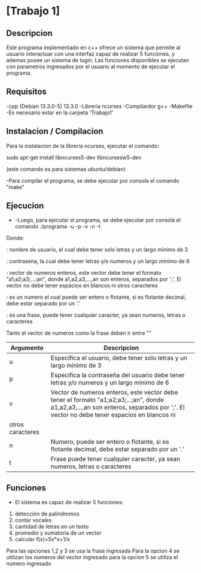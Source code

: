 # [Trabajo 1]
## Descripcion
Este programa implementado en c++ ofrece un sistema que permite al usuario interactuar con una interfaz capaz de realizar  5 funciones, y ademas posee un sistema de login. Las funciones disponibles se ejecutan con parametros ingresados por el usuario al momento de ejecutar el programa.

## Requisitos
-cpp (Debian 13.3.0-5) 13.3.0
-Libreria ncurses
-Compilardor g++
-Makefile
-Es necesario estar en la carpeta 'Trabajo1'

## Instalacion / Compilacion
Para la instalacion de la libreria ncurses, ejecutar el comando:

sudo apt-get install libncurses5-dev libncursesw5-dev

(este comando es para sistemas ubuntu/debian)

-Para compilar el programa, se debe ejecutar por consola el comando "make"

## Ejecucion
* -Luego, para ejecutar el programa, se debe ejecutar por consola el comando ./programa -u <usuario> -p <contrasena> -v <vector> -n <numero> -t <frase>

Donde:

<usuario>: nombre de usuario, el cual debe tener solo letras y un largo minimo de 3

<contrasena>: contrasena, la cual debe tener letras y/o numeros y un largo minimo de 6

<vector>: vector de numeros enteros, este vector debe tener el formato "a1;a2;a3;...;an", donde a1,a2,a3,...,an son enteros, separados por ';'. El vector no debe tener espacios en blancos ni 
otros caracteres

<numero>: es un numero el cual puede ser entero o flotante, si es flotante decimal, debe estar separado por un '.' 

<frase>: es una frase, puede tener cualquier caracter, ya sean numeros, letras o caracteres

Tanto el vector de numeros como la frase deben ir entre ""

| Argumento | Descripcion |
| -------- | ----------- |
| u | Especifica el usuario,  debe tener solo letras y un largo minimo de 3 |
| p | Especifica la contraseña del usuario debe tener letras y/o numeros y un largo minimo de 6 |
| v | Vector de numeros enteros, este vector debe tener el formato "a1;a2;a3;...;an", donde a1,a2,a3,...,an son enteros, separados por ';'. El vector no debe tener espacios en blancos ni 
otros caracteres |
| n | Numero, puede ser entero o flotante, si es flotante decimal, debe estar separado por un '.'  |
| t | Frase puede tener cualquier caracter, ya sean numeros, letras o caracteres |


## Funciones
* El sistema es capaz de realizar 5 funciones:
1) detección de palíndromos
2) contar vocales
3) cantidad de letras en un texto
4) promedio y sumatoria de un vector
5) calcular f(x)=5x*x+1/x

Para las opciones 1,2 y 3 se usa la frase ingresada
Para la opcion 4 se utilizan los numeros del vector ingresado
para la opcion 5 se utiliza el numero ingresado